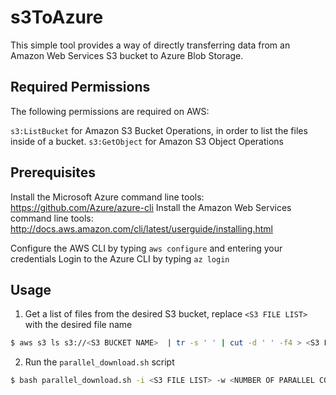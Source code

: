 # s3ToAzure

This simple tool provides a way of directly transferring data from an Amazon Web Services S3 bucket to Azure Blob Storage.

## Required Permissions

The following permissions are required on AWS:

`s3:ListBucket` for Amazon S3 Bucket Operations, in order to list the files inside of a bucket.
`s3:GetObject` for Amazon S3 Object Operations

## Prerequisites

Install the Microsoft Azure command line tools: https://github.com/Azure/azure-cli
Install the Amazon Web Services command line tools: http://docs.aws.amazon.com/cli/latest/userguide/installing.html

Configure the AWS CLI by typing `aws configure` and entering your credentials
Login to the Azure CLI by typing `az login`

## Usage

1. Get a list of files from the desired S3 bucket, replace `<S3 FILE LIST>` with the desired file name

```bash
$ aws s3 ls s3://<S3 BUCKET NAME>  | tr -s ' ' | cut -d ' ' -f4 > <S3 FILE LIST>
```

2. Run the `parallel_download.sh` script

```bash
$ bash parallel_download.sh -i <S3 FILE LIST> -w <NUMBER OF PARALLEL CONNECTIONS> -n <AZURE STORAGE NAME> -k <AZURE STORAGE KEY> -c <AZURE CONTAINER NAME> -r <AWS REGION NAME>
```
